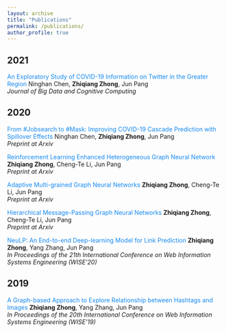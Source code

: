 ```yaml
---
layout: archive
title: "Publications"
permalink: /publications/
author_profile: true
---
```

## 2021
<font color="#1589F0">An Exploratory Study of COVID-19 Information on Twitter in the Greater Region</font>
Ninghan Chen, **Zhiqiang Zhong**, Jun Pang  
*Journal of Big Data and Cognitive Computing*

## 2020
<font color="#1589F0">From #Jobsearch to #Mask: Improving COVID-19 Cascade Prediction with Spillover Effects</font>
Ninghan Chen, **Zhiqiang Zhong**, Jun Pang  
*Preprint at Arxiv*

<font color="#1589F0">Reinforcement Learning Enhanced Heterogeneous Graph Neural Network</font>
**Zhiqiang Zhong**, Cheng-Te Li, Jun Pang  
*Preprint at Arxiv*

<font color="#1589F0">Adaptive Multi-grained Graph Neural Networks</font>
**Zhiqiang Zhong**, Cheng-Te Li, Jun Pang  
*Preprint at Arxiv*

<font color="#1589F0">Hierarchical Message-Passing Graph Neural Networks</font>
**Zhiqiang Zhong**, Cheng-Te Li, Jun Pang  
*Preprint at Arxiv*

<font color="#1589F0">NeuLP: An End-to-end Deep-learning Model for Link Prediction</font>
**Zhiqiang Zhong**, Yang Zhang, Jun Pang  
*In Proceedings of the 21th International Conference on Web Information Systems Engineering (WISE’20)*  

## 2019
<font color="#1589F0">A Graph-based Approach to Explore Relationship between Hashtags and Images</font>
**Zhiqiang Zhong**, Yang Zhang, Jun Pang  
*In Proceedings of the 20th International Conference on Web Information Systems Engineering (WISE’19)*
